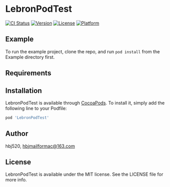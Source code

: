 # LebronPodTest

[![CI Status](https://img.shields.io/travis/hbj520/LebronPodTest.svg?style=flat)](https://travis-ci.org/hbj520/LebronPodTest)
[![Version](https://img.shields.io/cocoapods/v/LebronPodTest.svg?style=flat)](https://cocoapods.org/pods/LebronPodTest)
[![License](https://img.shields.io/cocoapods/l/LebronPodTest.svg?style=flat)](https://cocoapods.org/pods/LebronPodTest)
[![Platform](https://img.shields.io/cocoapods/p/LebronPodTest.svg?style=flat)](https://cocoapods.org/pods/LebronPodTest)

## Example

To run the example project, clone the repo, and run `pod install` from the Example directory first.

## Requirements

## Installation

LebronPodTest is available through [CocoaPods](https://cocoapods.org). To install
it, simply add the following line to your Podfile:

```ruby
pod 'LebronPodTest'
```

## Author

hbj520, hbjmailformac@163.com

## License

LebronPodTest is available under the MIT license. See the LICENSE file for more info.
